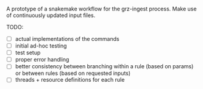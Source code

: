 A prototype of a snakemake workflow for the grz-ingest process.
Make use of continuously updated input files.

TODO:
 - [ ] actual implementations of the commands
 - [ ] initial ad-hoc testing
 - [ ] test setup
 - [ ] proper error handling
 - [ ] better consistency between branching within a rule (based on params) or between rules (based on requested inputs)
 - [ ] threads + resource definitions for each rule